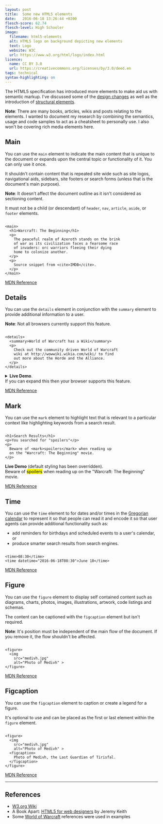 ```yaml
---
layout: post
title:  Some new HTML5 elements
date:   2016-06-18 13:26:44 +0200
flesch-score: 62.74
flesch-level: High Schooler
image:
  filename: html5-elements
  alt: HTML5 logo on background depicting new elements
  text: Logo
  website: W3C
  url: https://www.w3.org/html/logo/index.html
licence:
  name: CC BY 3.0
  url: https://creativecommons.org/licenses/by/3.0/deed.en
tags: technical
syntax-highlighting: on
---
```


The HTML5 specification has introduced more elements to make aid us with
semantic markup. I've discussed some of the
[design changes](/blog/design-changes-in-html5/)
as well as the introduction of
[structural elements](/blog/html5-structural-semantics/).

**Note**: There are many books, articles, wikis and posts relating to the elements.
I wanted to document my research by combining the semantics, usage and code
samples to act as a cheatsheet to personally use. I also won't be covering rich
media elements here.

## Main
You can use the `main` element to indicate the main content that is unique to
the document or expands upon the central topic or functionality of it.
You can only use it once.

It shouldn't contain content that is repeated site wide such as site logos,
navigational aids, sidebars, site footers or search forms (unless that is
the document's main purpose).

**Note**: It doesn't affect the document outline as it isn't considered as
sectioning content.

It must not be a child (or descendant) of `header`, `nav`, `article`, `aside`,
or `footer` elements.

<pre class="line-numbers"><code class="language-markup">
&lt;main&gt;
  &lt;h1&gt;Warcraft: The Beginning&lt;/h1&gt;
  &lt;p&gt;
    The peaceful realm of Azeroth stands on the brink
    of war as its civilization faces a fearsome race
    of invaders: orc warriors fleeing their dying
    home to colonize another.
  &lt;/p&gt;
  &lt;p&gt;
    Source snippet from &lt;cite&gt;IMDB&lt;/cite&gt;.
  &lt;/p&gt;
&lt;/main&gt;
</code></pre>

[MDN Reference](https://developer.mozilla.org/en/docs/Web/HTML/Element/main)

## Details
You can use the `details` element in conjunction with the `summary` element to
provide additional information to a user.

**Note**: Not all browsers currently support this feature.

<pre class="line-numbers"><code class="language-markup">
&lt;details&gt;
  &lt;summary&gt;World of Warcraft has a Wiki&lt;/summary&gt;
  &lt;p&gt;
    Check out the community driven World of Warcraft
    wiki at http://wowwiki.wikia.com/wiki/ to find
    out more about the Horde and the Alliance.
  &lt;/p&gt;
&lt;/details&gt;
</code></pre>

<details>
  <summary><b>Live Demo</b>.<br>If you can expand this then your browser supports this feature.</summary>
  <p>
    Check out the community driven World of Warcraft wiki at
    <a href="http://wowwiki.wikia.com/wiki/">Wiki</a> to find out more
    about the Horde and the Alliance.
  </p>
</details>

[MDN Reference](https://developer.mozilla.org/en/docs/Web/HTML/Element/details)

## Mark
You can use the `mark` element to highlight text that is relevant to a
particular context like highlighting keywords from a search result.

<pre class="line-numbers"><code class="language-markup">
&lt;h1&gt;Search Results&lt;/h1&gt;
&lt;p&gt;You searched for "spoilers"&lt;/p&gt;
&lt;p&gt;
  Beware of &lt;mark&gt;spoilers&lt;/mark&gt; when reading up
  on the "Warcraft: The Beginning" movie.
&lt;/p&gt;
</code></pre>

<p>
  <b>Live Demo</b> (default styling has been overridden).<br>
  Beware of <mark>spoilers</mark> when reading up on the
  "Warcraft: The Beginning" movie.
</p>

[MDN Reference](https://developer.mozilla.org/en/docs/Web/HTML/Element/mark)

## Time
You can use the `time` element to for dates and/or times in the
[Gregorian calendar](https://en.wikipedia.org/wiki/Gregorian_calendar) to
represent it so that people can read it and encode it so that user agents
can provide additional functionality such as:

* add reminders for birthdays and scheduled events to a user's calendar, or
* produce smarter search results from search engines.

<pre class="line-numbers"><code class="language-markup">
&lt;time&gt;08:30&lt;/time&gt;
&lt;time datetime="2016-06-18T08:30"&gt;June 18&lt;/time&gt;
</code></pre>

[MDN Reference](https://developer.mozilla.org/en/docs/Web/HTML/Element/time)

## Figure
You can use the `figure` element to display self contained content such as
diagrams, charts, photos, images, illustrations, artwork, code listings and
schemas.

The content can be captioned with the `figcaption` element but isn't required.

**Note**: It's position must be independent of the main flow of the document.
If you remove it, the flow shouldn't be affected.

<pre class="line-numbers"><code class="language-markup">
&lt;figure&gt;
  &lt;img
    src="medivh.jpg"
    alt="Photo of Medivh" &gt;
&lt;/figure&gt;
</code></pre>

[MDN Reference](https://developer.mozilla.org/en/docs/Web/HTML/Element/figure)

## Figcaption
You can use the `figcaption` element to caption or create a legend for a figure.

It's optional to use and can be placed as the first or last element
within the `figure` element.

<pre class="line-numbers"><code class="language-markup">
&lt;figure&gt;
  &lt;img
    src="medivh.jpg"
    alt="Photo of Medivh" &gt;
  &lt;figcaption&gt;
    Photo of Medivh, the Last Guardian of Tirisfal.
  &lt;/figcaption&gt;
&lt;/figure&gt;
</code></pre>

[MDN Reference](https://developer.mozilla.org/en/docs/Web/HTML/Element/figcaption)

---

## References

* [W3.org Wiki](https://www.w3.org/wiki/HTML_structural_elements)
* A Book Apart: [HTML5 for web designers](https://abookapart.com/products/html5-for-web-designers)
  by Jeremy Keith
* Some [World of Warcraft](http://wowwiki.wikia.com/) references were used in
  examples
